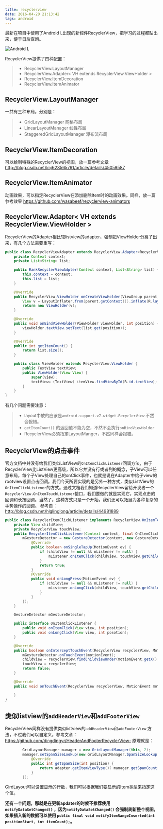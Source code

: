 ```yaml
---
title: recyclerview
date: 2016-04-20 21:13:42
tags: android
---
```

最新在项目中使用了Android L出现的新控件RecyclerView，把学习的过程都贴出来，便于日后查询。

![Android L](http://img.blog.csdn.net/20160416104439646)

<!--more-->

RecyclerView提供了四种配置：
> - RecyclerView.LayoutManager
> - RecyclerView.Adapter< VH extends RecyclerView.ViewHolder >
> - RecyclerView.ItemDecoration
> - RecyclerView.ItemAnimator

##  **RecyclerView.LayoutManager**
一共有三种布局，分别是：
> - GridLayoutManager      网格布局
> - LinearLayoutManager   线性布局
> - StaggeredGridLayoutManager     瀑布流布局

##  **RecyclerView.ItemDecoration**
可以绘制特殊的RecyclerView的视图，放一篇参考文章<http://blog.csdn.net/lmj623565791/article/details/45059587>

## **RecyclerView.ItemAnimator**
动画效果，可以指定RecyclerView在添加删除Item时的动画效果。同样，放一篇参考效果
<https://github.com/wasabeef/recyclerview-animators>

## **RecyclerView.Adapter< VH extends RecyclerView.ViewHolder >**
RecyclerView的Adapter相比较listview的adapter，强制把ViewHolder分离了出来，有几个方法需要重写：
```java
public class RecyclerViewAdapter extends RecyclerView.Adapter<RecyclerViewAdapter.ViewHolder> {
    private Context context;
    private List<String> list;

    public RankRecyclerViewAdpter(Context context, List<String> list) {
        this.context = context;
        this.list = list;
    }

    @Override
    public RecyclerView.ViewHolder onCreateViewHolder(ViewGroup parent, int viewType) {
        View v = LayoutInflater.from(parent.getContext()).inflate(R.layout.item_layout, parent, false);
        return new ViewHolder(v);
    }

    @Override
    public void onBindViewHolder(ViewHolder viewHolder, int position) {
        viewHolder.textView.setText(list.get(position));
    }

    @Override
    public int getItemCount() {
        return list.size();
    }

    public class ViewHolder extends RecyclerView.ViewHolder {
        public TextView textView;
        public ViewHolder(View View) {
            super(view);
            textView= (TextView) itemView.findViewById(R.id.textView);
        }
    }
}
```

有几个问题需要注意：
> - layout中放的应该是`android.support.v7.widget.RecyclerView` 不然会报错。
> - `getItemCount()` 的返回值不能为空，不然不会执行`onBindViewHolder`
> - RecyclerView必须指定LayoutManger，不然同样会报错。

## **RecyclerView的点击事件**
官方文档中并没有给我们类似ListView的`OnItemClickListener`回调方法，由于RecyclerView比ListView更高级，所以它并没有行或者列的概念，子View可以任意布局，每个子View处理自己的onClick事件，也就是说在Adapter中给子view的rootview设置点击回调。我们今天所要实现的是另外一种方式，类似ListView的`OnItemClickListener`的方式。通过文档我们知道RecyclerView留给开发者一个`RecyclerView.OnItemTouchListener`接口，我们要做的就是实现它，实现点击的回调和长按回调。当然了，这种方式只是一个开始，我们还可以拓展为各种复杂的手势操作的回调。
参考自：<http://blog.csdn.net/hlglinglong/article/details/44981889>
```java
public class RecyclerItemClickListener implements RecyclerView.OnItemTouchListener{  
    private View childView;  
    private RecyclerView touchView;  
    public RecyclerItemClickListener(Context context, final OnItemClickListener mListener) {  
        mGestureDetector = new GestureDetector(context, new GestureDetector.SimpleOnGestureListener(){  
            @Override  
            public boolean onSingleTapUp(MotionEvent ev) {  
                if (childView != null && mListener != null) {  
                    mListener.onItemClick(childView, touchView.getChildPosition(childView));  
                }  
                return true;  
            }  
            @Override  
            public void onLongPress(MotionEvent ev) {  
                if (childView != null && mListener != null) {  
                    mListener.onLongClick(childView, touchView.getChildPosition(childView));  
                }  
            }  
        });  
    }  

    GestureDetector mGestureDetector;  

    public interface OnItemClickListener {  
        public void onItemClick(View view, int position);  
        public void onLongClick(View view, int posotion);  
    }  

    @Override  
    public boolean onInterceptTouchEvent(RecyclerView recyclerView, MotionEvent motionEvent) {  
        mGestureDetector.onTouchEvent(motionEvent);  
        childView = recyclerView.findChildViewUnder(motionEvent.getX(), motionEvent.getY());  
        touchView = recyclerView;  
        return false;  
    }  

    @Override  
    public void onTouchEvent(RecyclerView recyclerView, MotionEvent motionEvent) {  

    }  
}
```

## **类似listview的`addHeaderView`和`addFooterView`**

RecyclerView同样没有提供类似listview的`addHeaderView`和`addFooterView` 方法，不过我们可以自定义，参考文章：
<https://github.com/dingdingyr/HeaderAndFooterRecyclerView->
原理就是：
```java
		GridLayoutManager manager = new GridLayoutManager(this, 2);
        manager.setSpanSizeLookup(new GridLayoutManager.SpanSizeLookup() {
            @Override
            public int getSpanSize(int position) {
                return adapter.getItemViewType()? manager.getSpanCount() : 1;
            }
        });
```
GirdLayout可以设置显示的行数，我们可以根据我们要显示的Item类型来指定这个值。

**还有一个问题，那就是在更新apdater的时候不推荐使用`notifyDataSetChanged()` ，因为`notifyDataSetChanged()` 会强制刷新整个视图，如果插入新的数据可以使用 `public final void notifyItemRangeInserted(int positionStart, int itemCount);`。**
